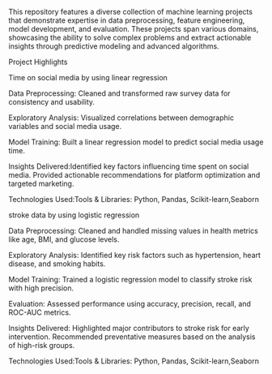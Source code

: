 This repository features a diverse collection of machine learning projects that demonstrate expertise in data preprocessing, feature engineering, model development, and evaluation. These projects span various domains, showcasing the ability to solve complex problems and extract actionable insights through predictive modeling and advanced algorithms.

Project Highlights

Time on social media by using linear regression

Data Preprocessing: Cleaned and transformed raw survey data for consistency and usability.

Exploratory Analysis: Visualized correlations between demographic variables and social media usage.

Model Training: Built a linear regression model to predict social media usage time.

Insights Delivered:Identified key factors influencing time spent on social media.
Provided actionable recommendations for platform optimization and targeted marketing.

Technologies Used:Tools & Libraries: Python, Pandas, Scikit-learn,Seaborn

stroke data by using logistic regression

Data Preprocessing: Cleaned and handled missing values in health metrics like age, BMI, and glucose levels.

Exploratory Analysis: Identified key risk factors such as hypertension, heart disease, and smoking habits.

Model Training: Trained a logistic regression model to classify stroke risk with high precision.

Evaluation: Assessed performance using accuracy, precision, recall, and ROC-AUC metrics.

Insights Delivered:
Highlighted major contributors to stroke risk for early intervention.
Recommended preventative measures based on the analysis of high-risk groups.

Technologies Used:Tools & Libraries: Python, Pandas, Scikit-learn,Seaborn




